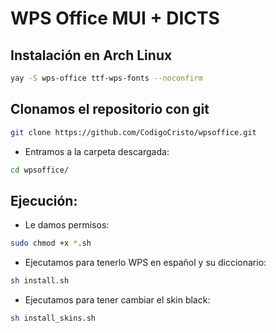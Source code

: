 # WPS Office MUI + DICTS

## Instalación en Arch Linux
```bash
yay -S wps-office ttf-wps-fonts --noconfirm
```

## Clonamos el repositorio con git

```bash
git clone https://github.com/CodigoCristo/wpsoffice.git
```
- Entramos a la carpeta descargada:
```bash
cd wpsoffice/ 
```
## Ejecución:

- Le damos permisos:

```bash
sudo chmod +x *.sh
```

- Ejecutamos para tenerlo WPS en español y su diccionario:
```bash
sh install.sh
```
- Ejecutamos para tener cambiar el skin black:
```bash
sh install_skins.sh
```
 
